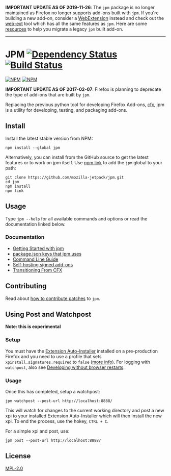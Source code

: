 **IMPORTANT UPDATE AS OF 2019-11-26**: The `jpm` package is no longer maintained as Firefox no longer supports add-ons built with `jpm`. If you're building a new add-on, consider a
[WebExtension](https://developer.mozilla.org/en-US/Add-ons/WebExtensions)
instead and check out the [web-ext](https://github.com/mozilla/web-ext)
tool which has all the same features as `jpm`. Here are some
[resources](https://wiki.mozilla.org/Add-ons/developer/communication#Migration_paths_for_developers_of_legacy_add-ons)
to help you migrate a legacy `jpm` built add-on.

<hr />

JPM [![Dependency Status](https://david-dm.org/mozilla-jetpack/jpm.png)](https://david-dm.org/mozilla-jetpack/jpm) [![Build Status](https://travis-ci.org/mozilla-jetpack/jpm.png)](https://travis-ci.org/mozilla-jetpack/jpm)
===

[![NPM](https://nodei.co/npm/jpm.png?stars&downloads)](https://nodei.co/npm/jpm/)
[![NPM](https://nodei.co/npm-dl/jpm.png)](https://nodei.co/npm/jpm)

**IMPORTANT UPDATE AS OF 2017-02-07**: Firefox is planning to deprecate the type of
add-ons that are built by `jpm`.

Replacing the previous python tool for developing Firefox Add-ons,
[cfx](https://developer.mozilla.org/en-US/Add-ons/SDK/Tools/cfx),
jpm is a utility for developing, testing, and packaging add-ons.

## Install

Install the latest stable version from NPM:

    npm install --global jpm

Alternatively, you can install
from the GitHub source to get the latest features or to work on jpm itself.
Use [npm link](https://www.npmjs.org/doc/cli/npm-link.html) to add the `jpm` global to your path:

    git clone https://github.com/mozilla-jetpack/jpm.git
    cd jpm
    npm install
    npm link

## Usage

Type `jpm --help` for all available commands and options or read the documentation linked below.

### Documentation

* [Getting Started with jpm](https://developer.mozilla.org/en-US/Add-ons/SDK/Tutorials/Getting_Started_%28jpm%29)
* [package.json keys that jpm uses](https://developer.mozilla.org/en-US/Add-ons/SDK/Tools/package_json#Key_reference)
* [Command Line Guide](https://developer.mozilla.org/en-US/Add-ons/SDK/Tools/jpm)
* [Self-hosting signed add-ons](https://developer.mozilla.org/en-US/Add-ons/SDK/Tools/jpm#Supporting_updates_for_self-hosted_add-ons)
* [Transitioning From CFX](https://developer.mozilla.org/en-US/Add-ons/SDK/Tools/cfx_to_jpm)

## Contributing

Read about [how to contribute patches](CONTRIBUTING.md) to `jpm`.

## Using Post and Watchpost

**Note: this is experimental**

### Setup

You must have the [Extension Auto-Installer](https://addons.mozilla.org/en-US/firefox/addon/autoinstaller/)
installed on a pre-production Firefox and you need to use a profile
that sets `xpinstall.signatures.required` to `false`
([more info](http://www.ghacks.net/2015/06/19/how-to-disable-the-firefox-40-add-on-signing-requirement/)). For logging with `watchpost`, also see [Developing without browser restarts](https://developer.mozilla.org/en-US/Add-ons/SDK/Tools/jpm#Developing_without_browser_restarts).

### Usage

Once this has completed, setup a watchpost:

    jpm watchpost --post-url http://localhost:8888/

This will watch for changes to the current working directory and post a new xpi to your installed
Extension Auto-Installer which will then install the new xpi.  To end the process, use the hokey, `CTRL + C`.

For a simple xpi and post, use:

    jpm post --post-url http://localhost:8888/

## License

[MPL-2.0](https://mozilla.org/MPL/2.0/)
